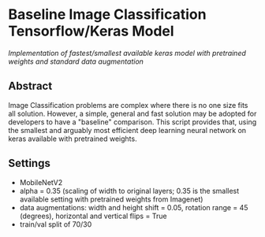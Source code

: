 # Baseline Image Classification Tensorflow/Keras Model
*Implementation of fastest/smallest available keras model with pretrained weights and standard data augmentation*

## Abstract
Image Classification problems are complex where there is no one size fits all solution. However, a simple, general and fast solution may be adopted for developers to have a "baseline" comparison. This script provides that, using the smallest and arguably most efficient deep learning neural network on keras available with pretrained weights.

## Settings
* MobileNetV2
* alpha = 0.35 (scaling of width to original layers; 0.35 is the smallest available setting with pretrained weights from Imagenet)
* data augmentations: width and height shift = 0.05, rotation range = 45 (degrees), horizontal and vertical flips = True
* train/val split of 70/30
